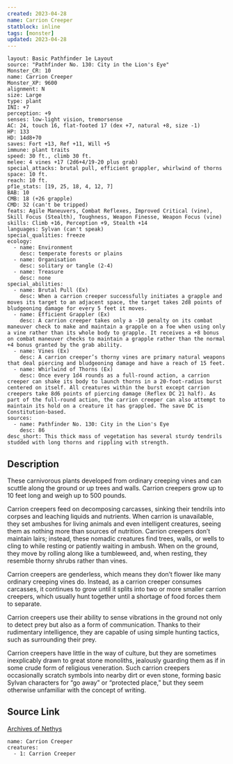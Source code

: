 ```yaml
---
created: 2023-04-28
name: Carrion Creeper
statblock: inline
tags: [monster]
updated: 2023-04-28
---
```

```statblock
layout: Basic Pathfinder 1e Layout
source: "Pathfinder No. 130: City in the Lion's Eye"
Monster_CR: 10
name: Carrion Creeper
Monster_XP: 9600
alignment: N
size: Large
type: plant
INI: +7
perception: +9
senses: low-light vision, tremorsense
AC: 24, touch 16, flat-footed 17 (dex +7, natural +8, size -1)
HP: 133
HD: 14d8+70
saves: Fort +13, Ref +11, Will +5
immune: plant traits
speed: 30 ft., climb 30 ft.
melee: 4 vines +17 (2d6+4/19-20 plus grab)
special_attacks: brutal pull, efficient grappler, whirlwind of thorns
space: 10 ft.
reach: 10 ft.
pf1e_stats: [19, 25, 18, 4, 12, 7]
BAB: 10
CMB: 18 (+26 grapple)
CMD: 32 (can't be tripped)
feats: Agile Maneuvers, Combat Reflexes, Improved Critical (vine), Skill Focus (Stealth), Toughness, Weapon Finesse, Weapon Focus (vine)
skills: Climb +16, Perception +9, Stealth +14
languages: Sylvan (can't speak)
special_qualities: freeze
ecology:
  - name: Environment
    desc: temperate forests or plains
  - name: Organisation
    desc: solitary or tangle (2-4)
  - name: Treasure
    desc: none
special_abilities:
  - name: Brutal Pull (Ex)
    desc: When a carrion creeper successfully initiates a grapple and moves its target to an adjacent space, the target takes 2d8 points of bludgeoning damage for every 5 feet it moves.
  - name: Efficient Grappler (Ex)
    desc: A carrion creeper takes only a -10 penalty on its combat maneuver check to make and maintain a grapple on a foe when using only a vine rather than its whole body to grapple. It receives a +8 bonus on combat maneuver checks to maintain a grapple rather than the normal +4 bonus granted by the grab ability.
  - name: Vines (Ex)
    desc: A carrion creeper’s thorny vines are primary natural weapons that deal piercing and bludgeoning damage and have a reach of 15 feet.
  - name: Whirlwind of Thorns (Ex)
    desc: Once every 1d4 rounds as a full-round action, a carrion creeper can shake its body to launch thorns in a 20-foot-radius burst centered on itself. All creatures within the burst except carrion creepers take 8d6 points of piercing damage (Reflex DC 21 half). As part of the full-round action, the carrion creeper can also attempt to maintain its hold on a creature it has grappled. The save DC is Constitution-based.
sources:
  - name: Pathfinder No. 130: City in the Lion's Eye
    desc: 86
desc_short: This thick mass of vegetation has several sturdy tendrils studded with long thorns and rippling with strength.
```
## Description
These carnivorous plants developed from ordinary creeping vines and can scuttle along the ground or up trees and walls. Carrion creepers grow up to 10 feet long and weigh up to 500 pounds.

 Carrion creepers feed on decomposing carcasses, sinking their tendrils into corpses and leaching liquids and nutrients. When carrion is unavailable, they set ambushes for living animals and even intelligent creatures, seeing them as nothing more than sources of nutrition. Carrion creepers don’t maintain lairs; instead, these nomadic creatures find trees, walls, or wells to cling to while resting or patiently waiting in ambush. When on the ground, they move by rolling along like a tumbleweed, and, when resting, they resemble thorny shrubs rather than vines.

 Carrion creepers are genderless, which means they don’t flower like many ordinary creeping vines do. Instead, as a carrion creeper consumes carcasses, it continues to grow until it splits into two or more smaller carrion creepers, which usually hunt together until a shortage of food forces them to separate.

 Carrion creepers use their ability to sense vibrations in the ground not only to detect prey but also as a form of communication. Thanks to their rudimentary intelligence, they are capable of using simple hunting tactics, such as surrounding their prey.

 Carrion creepers have little in the way of culture, but they are sometimes inexplicably drawn to great stone monoliths, jealously guarding them as if in some crude form of religious veneration. Such carrion creepers occasionally scratch symbols into nearby dirt or even stone, forming basic Sylvan characters for “go away” or “protected place,” but they seem otherwise unfamiliar with the concept of writing.
## Source Link
[Archives of Nethys](https://aonprd.com/MonsterDisplay.aspx?ItemName=Carrion%20Creeper)
```encounter-table
name: Carrion Creeper
creatures:
  - 1: Carrion Creeper
```
